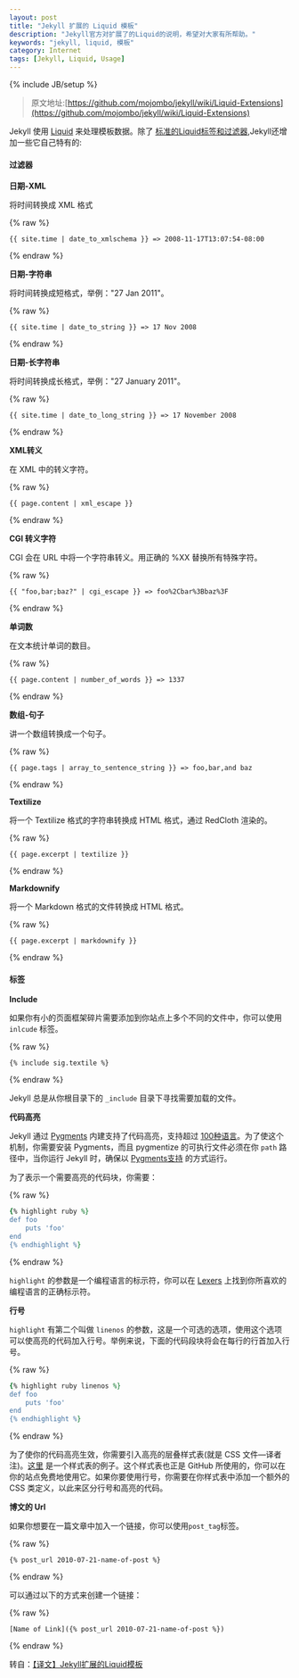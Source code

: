 ```yaml
---
layout: post
title: "Jekyll 扩展的 Liquid 模板"
description: "Jekyll官方对扩展了的Liquid的说明，希望对大家有所帮助。"
keywords: "jekyll, liquid, 模板"
category: Internet
tags: [Jekyll, Liquid, Usage]
---
```

{% include JB/setup %}

> 原文地址:[https://github.com/mojombo/jekyll/wiki/Liquid-Extensions](https://github.com/mojombo/jekyll/wiki/Liquid-Extensions)

Jekyll 使用 [Liquid](http://liquidmarkup.org/) 来处理模板数据。除了 [标准的Liquid标签和过滤器](https://github.com/shopify/liquid/wiki/liquid-for-designers),Jekyll还增加一些它自己特有的:

#### 过滤器

**日期-XML**

将时间转换成 XML 格式

{% raw %}
```
{{ site.time | date_to_xmlschema }} => 2008-11-17T13:07:54-08:00
```
{% endraw %}

<!-- more -->
**日期-字符串**

将时间转换成短格式，举例："27 Jan 2011"。

{% raw %}
```
{{ site.time | date_to_string }} => 17 Nov 2008
```
{% endraw %}

**日期-长字符串**

将时间转换成长格式，举例："27 January 2011"。

{% raw %}
```
{{ site.time | date_to_long_string }} => 17 November 2008
```
{% endraw %}

**XML转义**

在 XML 中的转义字符。

{% raw %}
```
{{ page.content | xml_escape }}
```
{% endraw %}

**CGI 转义字符**

CGI 会在 URL 中将一个字符串转义。用正确的 %XX 替换所有特殊字符。

{% raw %}
```
{{ "foo,bar;baz?" | cgi_escape }} => foo%2Cbar%3Bbaz%3F
```
{% endraw %}

**单词数**

在文本统计单词的数目。

{% raw %}
```
{{ page.content | number_of_words }} => 1337
```
{% endraw %}

**数组-句子**

讲一个数组转换成一个句子。

{% raw %}
```
{{ page.tags | array_to_sentence_string }} => foo,bar,and baz
```
{% endraw %}

**Textilize**

将一个 Textilize 格式的字符串转换成 HTML 格式，通过 RedCloth 渲染的。

{% raw %}
```
{{ page.excerpt | textilize }}
```
{% endraw %}

**Markdownify**

将一个 Markdown 格式的文件转换成 HTML 格式。

{% raw %}
```
{{ page.excerpt | markdownify }}
```
{% endraw %}

#### 标签

**Include**

如果你有小的页面框架碎片需要添加到你站点上多个不同的文件中，你可以使用 `inlcude` 标签。

{% raw %}
```
{% include sig.textile %}
```
{% endraw %}

Jekyll 总是从你根目录下的 `_include` 目录下寻找需要加载的文件。

**代码高亮**

Jekyll 通过 [Pygments](http://pygments.org/) 内建支持了代码高亮，支持超过 [100种语言](http://pygments.org/languages/)。为了使这个机制，你需要安装 Pygments，而且 pygmentize 的可执行文件必须在你 `path` 路径中，当你运行 Jekyll 时，确保以 [Pygments支持](/internet/2013-08/support-pygments-in-jekyll.html) 的方式运行。

为了表示一个需要高亮的代码块，你需要：

{% raw %}
```ruby
{% highlight ruby %}
def foo
	puts 'foo'
end
{% endhighlight %}
```
{% endraw %}

`highlight` 的参数是一个编程语言的标示符，你可以在 [Lexers](http://pygments.org/docs/lexers/) 上找到你所喜欢的编程语言的正确标示符。

**行号**

`highlight` 有第二个叫做 `linenos` 的参数，这是一个可选的选项，使用这个选项可以使高亮的代码加入行号。举例来说，下面的代码段块将会在每行的行首加入行号。

{% raw %}
```ruby
{% highlight ruby linenos %}
def foo
	puts 'foo'
end
{% endhighlight %}
```
{% endraw %}

为了使你的代码高亮生效，你需要引入高亮的层叠样式表(就是 CSS 文件—译者注)。[这里](http://github.com/mojombo/tpw/tree/master/css/syntax.css) 是一个样式表的例子。这个样式表也正是 GitHub 所使用的，你可以在你的站点免费地使用它。如果你要使用行号，你需要在你样式表中添加一个额外的 CSS 类定义，以此来区分行号和高亮的代码。

**博文的 Url**

如果你想要在一篇文章中加入一个链接，你可以使用`post_tag`标签。

{% raw %}
```
{% post_url 2010-07-21-name-of-post %}
```
{% endraw %}

可以通过以下的方式来创建一个链接：

{% raw %}
```
[Name of Link]({% post_url 2010-07-21-name-of-post %})
```
{% endraw %}

转自：[【译文】Jekyll扩展的Liquid模板](http://zhouyichu.com/%E7%BF%BB%E8%AF%91/Jekyll-Liquid-Extensions.html)
